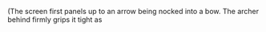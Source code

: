 (The screen first panels up to an arrow being nocked into a bow. The archer behind firmly grips it tight as